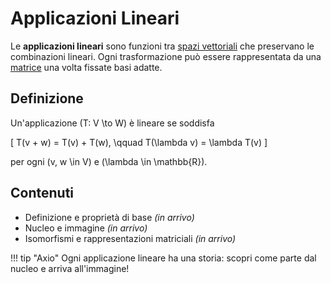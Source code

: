 # Applicazioni Lineari

Le **applicazioni lineari** sono funzioni tra [spazi vettoriali](../spazi-vettoriali/index.md) che preservano le combinazioni lineari. Ogni trasformazione può essere rappresentata da una [matrice](../matrici/index.md) una volta fissate basi adatte.

## Definizione

Un'applicazione \(T: V \to W\) è lineare se soddisfa

\[
T(v + w) = T(v) + T(w), \qquad T(\lambda v) = \lambda T(v)
\]

per ogni \(v, w \in V\) e \(\lambda \in \mathbb{R}\).

## Contenuti

- Definizione e proprietà di base _(in arrivo)_
- Nucleo e immagine _(in arrivo)_
- Isomorfismi e rappresentazioni matriciali _(in arrivo)_

!!! tip "Axio"
    Ogni applicazione lineare ha una storia: scopri come parte dal nucleo e arriva all'immagine!
